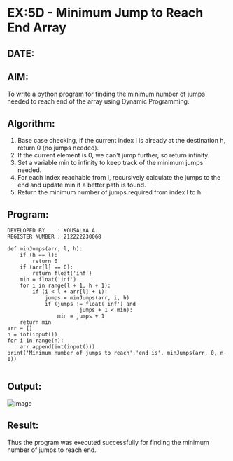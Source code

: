 # EX:5D - Minimum Jump to Reach End Array
## DATE:

## AIM:
To write a python program for finding the minimum number of jumps needed to reach end of the array using Dynamic Programming.

## Algorithm:
1. Base case checking, if the current index l is already at the destination h, return 0 (no jumps needed).
2. If the current element is 0, we can't jump further, so return infinity.
3. Set a variable min to infinity to keep track of the minimum jumps needed.
4. For each index reachable from l, recursively calculate the jumps to the end and update min if a better path is found.
5. Return the minimum number of jumps required from index l to h.

## Program:
```
DEVELOPED BY    : KOUSALYA A.
REGISTER NUMBER : 212222230068

def minJumps(arr, l, h):
    if (h == l):
        return 0
    if (arr[l] == 0):
        return float('inf')
    min = float('inf')
    for i in range(l + 1, h + 1):
        if (i < l + arr[l] + 1):
            jumps = minJumps(arr, i, h)
            if (jumps != float('inf') and
                       jumps + 1 < min):
                min = jumps + 1
    return min  
arr = []
n = int(input()) 
for i in range(n):
    arr.append(int(input()))
print('Minimum number of jumps to reach','end is', minJumps(arr, 0, n-1))
 
```
## Output:
![image](https://github.com/user-attachments/assets/b931e611-b506-4fa2-8c2e-b30726d6e4c2)

## Result:
Thus the program was executed successfully for finding the minimum number of jumps to reach end.
